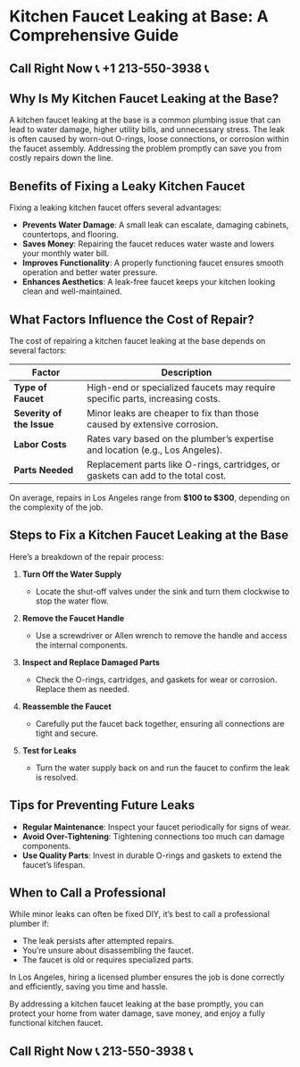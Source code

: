 # Kitchen Faucet Leaking at Base: A Comprehensive Guide  

## Call Right Now 📞 +1 213-550-3938 📞

## Why Is My Kitchen Faucet Leaking at the Base?  

A kitchen faucet leaking at the base is a common plumbing issue that can lead to water damage, higher utility bills, and unnecessary stress. The leak is often caused by worn-out O-rings, loose connections, or corrosion within the faucet assembly. Addressing the problem promptly can save you from costly repairs down the line.  

## Benefits of Fixing a Leaky Kitchen Faucet  

Fixing a leaking kitchen faucet offers several advantages:  
- **Prevents Water Damage**: A small leak can escalate, damaging cabinets, countertops, and flooring.  
- **Saves Money**: Repairing the faucet reduces water waste and lowers your monthly water bill.  
- **Improves Functionality**: A properly functioning faucet ensures smooth operation and better water pressure.  
- **Enhances Aesthetics**: A leak-free faucet keeps your kitchen looking clean and well-maintained.  

## What Factors Influence the Cost of Repair?  

The cost of repairing a kitchen faucet leaking at the base depends on several factors:  

| **Factor**               | **Description**                                                                 |  
|--------------------------|---------------------------------------------------------------------------------|  
| **Type of Faucet**        | High-end or specialized faucets may require specific parts, increasing costs.  |  
| **Severity of the Issue** | Minor leaks are cheaper to fix than those caused by extensive corrosion.       |  
| **Labor Costs**           | Rates vary based on the plumber’s expertise and location (e.g., Los Angeles).  |  
| **Parts Needed**          | Replacement parts like O-rings, cartridges, or gaskets can add to the total cost.|  

On average, repairs in Los Angeles range from **$100 to $300**, depending on the complexity of the job.  

## Steps to Fix a Kitchen Faucet Leaking at the Base  

Here’s a breakdown of the repair process:  

1. **Turn Off the Water Supply**  
   - Locate the shut-off valves under the sink and turn them clockwise to stop the water flow.  

2. **Remove the Faucet Handle**  
   - Use a screwdriver or Allen wrench to remove the handle and access the internal components.  

3. **Inspect and Replace Damaged Parts**  
   - Check the O-rings, cartridges, and gaskets for wear or corrosion. Replace them as needed.  

4. **Reassemble the Faucet**  
   - Carefully put the faucet back together, ensuring all connections are tight and secure.  

5. **Test for Leaks**  
   - Turn the water supply back on and run the faucet to confirm the leak is resolved.  

## Tips for Preventing Future Leaks  

- **Regular Maintenance**: Inspect your faucet periodically for signs of wear.  
- **Avoid Over-Tightening**: Tightening connections too much can damage components.  
- **Use Quality Parts**: Invest in durable O-rings and gaskets to extend the faucet’s lifespan.  

## When to Call a Professional  

While minor leaks can often be fixed DIY, it’s best to call a professional plumber if:  
- The leak persists after attempted repairs.  
- You’re unsure about disassembling the faucet.  
- The faucet is old or requires specialized parts.  

In Los Angeles, hiring a licensed plumber ensures the job is done correctly and efficiently, saving you time and hassle.  

By addressing a kitchen faucet leaking at the base promptly, you can protect your home from water damage, save money, and enjoy a fully functional kitchen faucet.
## Call Right Now 📞 213-550-3938 📞
